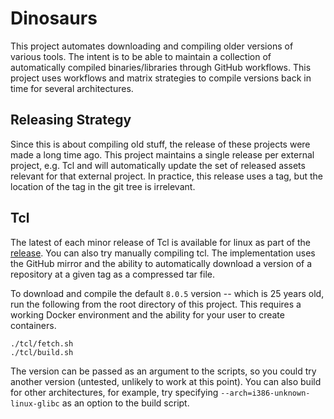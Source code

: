 # Dinosaurs

This project automates downloading and compiling older versions of various
tools. The intent is to be able to maintain a collection of automatically
compiled binaries/libraries through GitHub workflows. This project uses
workflows and matrix strategies to compile versions back in time for several
architectures.

## Releasing Strategy

Since this is about compiling old stuff, the release of these projects were made
a long time ago. This project maintains a single release per external project,
e.g. Tcl and will automatically update the set of released assets relevant for
that external project. In practice, this release uses a tag, but the location of
the tag in the git tree is irrelevant.

## Tcl

The latest of each minor release of Tcl is available for linux as part of the
[release][tcl-release]. You can also try manually compiling tcl. The
implementation uses the GitHub mirror and the ability to automatically download
a version of a repository at a given tag as a compressed tar file.

To download and compile the default `8.0.5` version -- which is 25 years old,
run the following from the root directory of this project. This requires a
working Docker environment and the ability for your user to create containers.

```shell
./tcl/fetch.sh
./tcl/build.sh
```

The version can be passed as an argument to the scripts, so you could try
another version (untested, unlikely to work at this point). You can also build
for other architectures, for example, try specifying `--arch=i386-unknown-linux-glibc` as an
option to the build script.

  [tcl-release]: https://github.com/efrecon/dinosaurs/releases/tag/tcl
